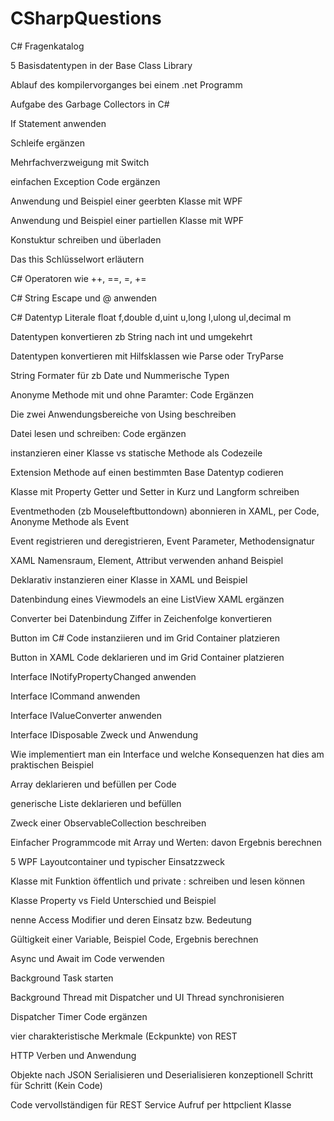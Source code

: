 # CSharpQuestions
C# Fragenkatalog

5 Basisdatentypen in der Base Class Library

Ablauf des kompilervorganges bei einem .net Programm

Aufgabe des Garbage Collectors in C#

If Statement anwenden

Schleife ergänzen

Mehrfachverzweigung mit Switch

einfachen Exception Code ergänzen

Anwendung und Beispiel einer geerbten Klasse mit WPF

Anwendung und Beispiel einer partiellen Klasse mit WPF 

Konstuktur schreiben und überladen

Das this Schlüsselwort erläutern

C# Operatoren wie ++, ==, =, +=

C# String Escape und @ anwenden

C# Datentyp Literale float f,double d,uint u,long l,ulong ul,decimal m

Datentypen konvertieren zb String nach int und umgekehrt 

Datentypen konvertieren mit Hilfsklassen wie Parse oder TryParse

String Formater für zb Date und Nummerische Typen

Anonyme Methode mit und ohne Paramter: Code Ergänzen

Die zwei Anwendungsbereiche von Using beschreiben 

Datei lesen und schreiben: Code ergänzen

instanzieren einer Klasse vs statische Methode als Codezeile

Extension Methode auf einen bestimmten Base Datentyp codieren

Klasse mit Property Getter und Setter in Kurz und Langform schreiben

Eventmethoden (zb Mouseleftbuttondown) abonnieren in XAML, per Code, Anonyme Methode als Event

Event registrieren und deregistrieren, Event Parameter, Methodensignatur

XAML Namensraum, Element, Attribut verwenden anhand Beispiel

Deklarativ instanzieren einer Klasse in XAML und Beispiel

Datenbindung eines Viewmodels an eine ListView XAML ergänzen

Converter bei Datenbindung Ziffer in Zeichenfolge konvertieren

Button im C# Code instanziieren und im Grid Container platzieren

Button in XAML Code deklarieren und im Grid Container platzieren

Interface INotifyPropertyChanged anwenden

Interface ICommand anwenden

Interface IValueConverter anwenden

Interface IDisposable Zweck und Anwendung

Wie implementiert man ein Interface und welche Konsequenzen hat dies am praktischen Beispiel

Array deklarieren und befüllen per Code

generische Liste deklarieren und befüllen

Zweck einer ObservableCollection beschreiben

Einfacher Programmcode mit Array und Werten: davon Ergebnis berechnen

5 WPF Layoutcontainer und typischer Einsatzzweck

Klasse mit Funktion öffentlich und private : schreiben und lesen können

Klasse Property vs Field Unterschied und Beispiel

nenne Access Modifier und deren Einsatz bzw. Bedeutung

Gültigkeit einer Variable, Beispiel Code, Ergebnis berechnen

Async und Await im Code verwenden

Background Task starten

Background Thread mit Dispatcher und UI Thread synchronisieren

Dispatcher Timer Code ergänzen

vier charakteristische Merkmale (Eckpunkte) von REST

HTTP Verben und Anwendung 

Objekte nach JSON Serialisieren und Deserialisieren konzeptionell Schritt für Schritt (Kein Code)

Code vervollständigen für REST Service Aufruf per httpclient Klasse








